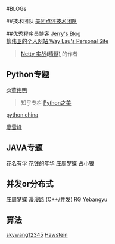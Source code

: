 #BLOGs

##技术团队
[美团点评技术团队](http://tech.meituan.com/)

##优秀程序员博客
[Jerry's Blog](http://jerrypeng.me/)  
[柳伟卫的个人网站 Way Lau's Personal Site](http://waylau.com/archive/)
> [Netty 实战(精髓)](https://www.gitbook.com/book/waylau/essential-netty-in-action/details) 的作者

## Python专题
[@董伟明](http://www.dongwm.com/blog/archives/)
> 知乎专栏 [Python之美](https://zhuanlan.zhihu.com/python-cn)


[python china](http://python-china.org/)

[廖雪峰](http://www.liaoxuefeng.com/wiki/0014316089557264a6b348958f449949df42a6d3a2e542c000)

## JAVA专题
[花名有孚](http://it.deepinmind.com/index.html)
[花钱的年华](http://calvin1978.blogcn.com/)
[庄周梦蝶](http://blog.fnil.net/)
[占小狼](http://www.jianshu.com/users/90ab66c248e6/latest_articles)

## 并发or分布式
[庄周梦蝶](http://blog.fnil.net/)
[漫漫路 (C++/并发)](http://www.lanindex.com/)
[RG](https://laohanlinux.github.io/)
[Yebangyu](http://www.yebangyu.org/)

## 算法
[skywang12345](http://www.cnblogs.com/skywang12345/p/3603935.html)
[Hawstein](http://www.hawstein.com/)
